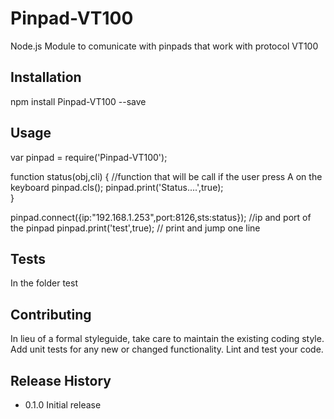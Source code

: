 Pinpad-VT100
============

Node.js Module to comunicate with pinpads that work with protocol VT100

## Installation

  npm install Pinpad-VT100 --save

## Usage

  var pinpad = require('Pinpad-VT100');
  
  function status(obj,cli) {    //function that will be call if the user press A on the keyboard
    pinpad.cls();
    pinpad.print('Status....',true);    
  }

  pinpad.connect({ip:"192.168.1.253",port:8126,sts:status}); //ip and port of the pinpad
  pinpad.print('test',true); // print and jump one line

  

## Tests

In the folder test

## Contributing

In lieu of a formal styleguide, take care to maintain the existing coding style.
Add unit tests for any new or changed functionality. Lint and test your code.

## Release History

* 0.1.0 Initial release